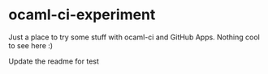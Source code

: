# ocaml-ci-experiment

Just a place to try some stuff with ocaml-ci and GitHub Apps. Nothing cool to see here :)

Update the readme for test

